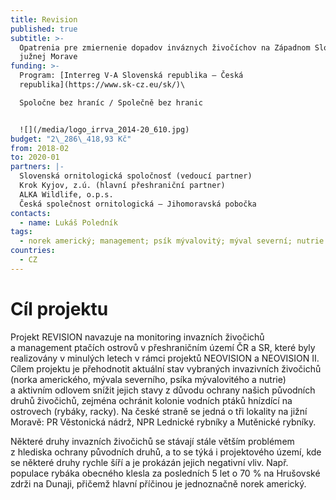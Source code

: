 ```yaml
---
title: Revision
published: true
subtitle: >-
  Opatrenia pre zmiernenie dopadov inváznych živočíchov na Západnom Slovensku a
  južnej Morave
funding: >-
  Program: [Interreg V-A Slovenská republika – Česká
  republika](https://www.sk-cz.eu/sk/)\

  Spoločne bez hraníc / Společně bez hranic


  ![](/media/logo_irrva_2014-20_610.jpg)
budget: "2\_286\_418,93 Kč"
from: 2018-02
to: 2020-01
partners: |-
  Slovenská ornitologická spoločnosť (vedoucí partner)  
  Krok Kyjov, z.ú. (hlavní přeshraniční partner)  
  ALKA Wildlife, o.p.s.  
  Česká společnost ornitologická – Jihomoravská pobočka
contacts:
  - name: Lukáš Poledník
tags:
  - norek americký; management; psík mývalovitý; mýval severní; nutrie
countries:
  - CZ
---
```

# Cíl projektu

Projekt REVISION navazuje na monitoring invazních živočichů a management
ptačích ostrovů v přeshraničním území ČR a SR, které byly realizovány
v minulých letech v rámci projektů NEOVISION a NEOVISION II. Cílem
projektu je přehodnotit aktuální stav vybraných invazivních živočichů
(norka amerického, mývala severního, psíka mývalovitého a nutrie)
a aktivním odlovem snížit jejich stavy z důvodu ochrany našich původních
druhů živočichů, zejména ochránit kolonie vodních ptáků hnízdící na
ostrovech (rybáky, racky). Na české straně se jedná o tři lokality na
jižní Moravě: PR Věstonická nádrž, NPR Lednické rybníky a Mutěnické
rybníky.

Některé druhy invazních živočichů se stávají stále větším problémem
z hlediska ochrany původních druhů, a to se týká i projektového území,
kde se některé druhy rychle šíří a je prokázán jejich negativní
vliv. Např. populace rybáka obecného klesla za posledních 5 let o 70 %
na Hrušovské zdrži na Dunaji, přičemž hlavní příčinou je jednoznačně
norek americký.
